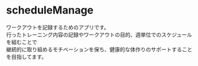 # scheduleManage

ワークアウトを記録するためのアプリです。  
行ったトレーニング内容の記録やワークアウトの目的、週単位でのスケジュールを組むことで  
継続的に取り組めるモチベーションを保ち、健康的な体作りのサポートすることを目指してます。
